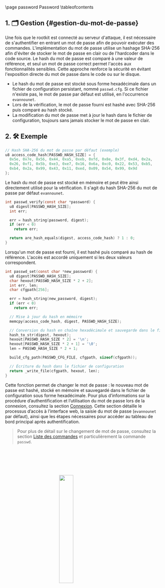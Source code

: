 \page password Password
\tableofcontents

## 1. 🗂️ Gestion {#gestion-du-mot-de-passe}

Une fois que le rootkit est connecté au serveur d'attaque, il est nécessaire de s'authentifier en entrant un mot de passe afin de pouvoir exécuter des commandes. L'implémentation du mot de passe utilise un hashage SHA-256 afin d'éviter de stocker le mot de passe en clair ou de l'hardcoder dans le code source. Le hash du mot de passe est comparé à une valeur de référence, et seul un mot de passe correct permet l'accès aux fonctionnalités sensibles. Cette approche renforce la sécurité en évitant l'exposition directe du mot de passe dans le code ou sur le disque.

- Le hash du mot de passe est stocké sous forme hexadécimale dans un fichier de configuration persistant, nommé `passwd.cfg`. Si ce fichier n'existe pas, le mot de passe par défaut est utilisé, en l'occurrence `evannounet`.
- Lors de la vérification, le mot de passe fourni est hashé avec SHA-256 puis comparé au hash stocké.
- La modification du mot de passe met à jour le hash dans le fichier de configuration, toujours sans jamais stocker le mot de passe en clair.

## 2. 🛠️ Exemple

```c
// Hash SHA-256 du mot de passe par défaut (exemple)
u8 access_code_hash[PASSWD_HASH_SIZE] = {
  0x5e, 0x7e, 0x56, 0x44, 0xa5, 0xeb, 0xfd, 0x8e, 0x3f, 0xd4, 0x2a,
  0x26, 0xf1, 0x5b, 0xe3, 0xe7, 0x16, 0x6a, 0xc0, 0x22, 0x53, 0xb5,
  0xb4, 0x2a, 0x99, 0x43, 0x11, 0xed, 0x09, 0x54, 0x99, 0x9d
};
```

Le hash du mot de passe est stocké en mémoire et peut être ainsi directement utilisé pour la vérification. Il s'agit du hash SHA-256 du mot de passe par défaut `evannounet`.

```c
int passwd_verify(const char *password) {
  u8 digest[PASSWD_HASH_SIZE];
  int err;

  err = hash_string(password, digest);
  if (err < 0)
    return err;

  return are_hash_equals(digest, access_code_hash) ? 1 : 0;
}
```

Lorsqu'un mot de passe est fourni, il est hashé puis comparé au hash de référence. L'accès est accordé uniquement si les deux valeurs correspondent.

```c
int passwd_set(const char *new_password) {
  u8 digest[PASSWD_HASH_SIZE];
  char hexout[PASSWD_HASH_SIZE * 2 + 2];
  int err, len;
  char cfgpath[256];

  err = hash_string(new_password, digest);
  if (err < 0)
    return err;

  // Mise à jour du hash en mémoire
  memcpy(access_code_hash, digest, PASSWD_HASH_SIZE);

  // Conversion du hash en chaîne hexadécimale et sauvegarde dans le fichier de configuration
  hash_to_str(digest, hexout);
  hexout[PASSWD_HASH_SIZE * 2] = '\n';
  hexout[PASSWD_HASH_SIZE * 2 + 1] = '\0';
  len = PASSWD_HASH_SIZE * 2 + 1;

  build_cfg_path(PASSWD_CFG_FILE, cfgpath, sizeof(cfgpath));

  // Écriture du hash dans le fichier de configuration
  return _write_file(cfgpath, hexout, len);
}
```

Cette fonction permet de changer le mot de passe : le nouveau mot de passe est hashé, stocké en mémoire et sauvegardé dans le fichier de configuration sous forme hexadécimale. Pour plus d’informations sur la procédure d’authentification et l’utilisation du mot de passe lors de la connexion, consultez la section [Connexion](#connexion). Cette section détaille le processus d’accès à l’interface web, la saisie du mot de passe (`evannounet` par défaut), ainsi que les étapes nécessaires pour accéder au tableau de bord principal après authentification.

> Pour plus de détail sur le changement de mot de passe, consultez la section [Liste des commandes](#liste-des-commandes) et particulièrement la commande `passwd`.

<img 
  src="logo_no_text.png" 
  style="
    display: block;
    margin: 100px auto;
    width: 30%;
    overflow: hidden;
  "
/>